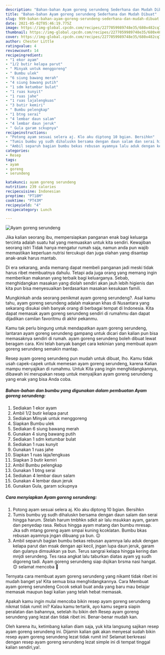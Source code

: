 ```yaml
---
description: "Bahan-bahan Ayam goreng serundeng Sederhana dan Mudah Dibuat"
title: "Bahan-bahan Ayam goreng serundeng Sederhana dan Mudah Dibuat"
slug: 999-bahan-bahan-ayam-goreng-serundeng-sederhana-dan-mudah-dibuat
date: 2021-05-02T05:46:19.775Z
image: https://img-global.cpcdn.com/recipes/2277059989748e35/680x482cq70/ayam-goreng-serundeng-foto-resep-utama.jpg
thumbnail: https://img-global.cpcdn.com/recipes/2277059989748e35/680x482cq70/ayam-goreng-serundeng-foto-resep-utama.jpg
cover: https://img-global.cpcdn.com/recipes/2277059989748e35/680x482cq70/ayam-goreng-serundeng-foto-resep-utama.jpg
author: Chester Little
ratingvalue: 4
reviewcount: 14
recipeingredient:
- "1 ekor ayam"
- "1/2 butir kelapa parut"
- " Minyak untuk menggoreng"
- " Bumbu ulek"
- "6 siung bawang merah"
- "4 siung bawang putih"
- "1 sdm ketumbar bulat"
- "1 ruas kunyit"
- "1 ruas jahe"
- "1 ruas lajalengkuas"
- "3 butir kemiri"
- " Bumbu pelengkap"
- "1 btng serai"
- "4 lembar daun salam"
- "4 lembar daun jeruk"
- " Gula garam sckupnya"
recipeinstructions:
- "Potong ayam sesuai selera aj. Klo aku diptong 10 bgian. Bersihkn"
- "Tumis bumbu yg sudh dihaluskn bersama dengan daun salam dan serai hingga harum. Stelah harum tmbhkn sdkit air lalu msukkan ayam, garam dan penyedap rasa. Rebus hingga ayam matang dan bumbu mresap. Jka sdh mtang goreng ayam smpai kuning kcoklatan. Bumbu bkas rebusan ayamnya jngan dibuang ya bun. 😉"
- "Ambil separuh bagian bumbu bekas rebusan ayamnya lalu aduk dengan kelapa parut dan msak dengan api kecil, jngan lupa daun jeruk, garam dan gulanya dimsukkan ya bun. Terus sangrai kelapa hingga kering dan mnjdi serundeng. Tes rasa angkat lalu taburkan diatas ayam yg sudh digoreng tadi. Ayam goreng serundeng siap dsjikan brsma nasi hangat.😊 selamat mencoba 💪"
categories:
- Resep
tags:
- ayam
- goreng
- serundeng

katakunci: ayam goreng serundeng 
nutrition: 239 calories
recipecuisine: Indonesian
preptime: "PT18M"
cooktime: "PT43M"
recipeyield: "4"
recipecategory: Lunch

---
```



![Ayam goreng serundeng](https://img-global.cpcdn.com/recipes/2277059989748e35/680x482cq70/ayam-goreng-serundeng-foto-resep-utama.jpg)

Jika kalian seorang ibu, mempersiapkan panganan enak bagi keluarga tercinta adalah suatu hal yang memuaskan untuk kita sendiri. Kewajiban seorang istri Tidak hanya mengatur rumah saja, namun anda pun wajib memastikan keperluan nutrisi tercukupi dan juga olahan yang disantap anak-anak harus mantab.

Di era  sekarang, anda memang dapat membeli panganan jadi meski tidak harus ribet membuatnya dahulu. Tetapi ada juga orang yang memang ingin memberikan makanan yang terbaik bagi keluarganya. Sebab, menghidangkan masakan yang diolah sendiri akan jauh lebih higienis dan kita pun bisa menyesuaikan berdasarkan masakan kesukaan famili. 



Mungkinkah anda seorang penikmat ayam goreng serundeng?. Asal kamu tahu, ayam goreng serundeng adalah makanan khas di Nusantara yang sekarang disukai oleh banyak orang di berbagai tempat di Indonesia. Kita dapat memasak ayam goreng serundeng sendiri di rumahmu dan dapat dijadikan camilan favoritmu di akhir pekanmu.

Kamu tak perlu bingung untuk mendapatkan ayam goreng serundeng, lantaran ayam goreng serundeng gampang untuk dicari dan kalian pun bisa memasaknya sendiri di rumah. ayam goreng serundeng boleh dibuat lewat beragam cara. Kini telah banyak banget cara kekinian yang membuat ayam goreng serundeng semakin mantap.

Resep ayam goreng serundeng pun mudah untuk dibuat, lho. Kamu tidak usah capek-capek untuk memesan ayam goreng serundeng, karena Kalian mampu menyajikan di rumahmu. Untuk Kita yang ingin menghidangkannya, dibawah ini merupakan resep untuk menyajikan ayam goreng serundeng yang enak yang bisa Anda coba.

<!--inarticleads1-->

##### Bahan-bahan dan bumbu yang digunakan dalam pembuatan Ayam goreng serundeng:

1. Sediakan 1 ekor ayam
1. Ambil 1/2 butir kelapa parut
1. Sediakan  Minyak untuk menggoreng
1. Siapkan  Bumbu ulek
1. Sediakan 6 siung bawang merah
1. Gunakan 4 siung bawang putih
1. Sediakan 1 sdm ketumbar bulat
1. Sediakan 1 ruas kunyit
1. Gunakan 1 ruas jahe
1. Siapkan 1 ruas laja/lengkuas
1. Siapkan 3 butir kemiri
1. Ambil  Bumbu pelengkap
1. Gunakan 1 btng serai
1. Sediakan 4 lembar daun salam
1. Gunakan 4 lembar daun jeruk
1. Gunakan  Gula, garam sckupnya




<!--inarticleads2-->

##### Cara menyiapkan Ayam goreng serundeng:

1. Potong ayam sesuai selera aj. Klo aku diptong 10 bgian. Bersihkn
1. Tumis bumbu yg sudh dihaluskn bersama dengan daun salam dan serai hingga harum. Stelah harum tmbhkn sdkit air lalu msukkan ayam, garam dan penyedap rasa. Rebus hingga ayam matang dan bumbu mresap. Jka sdh mtang goreng ayam smpai kuning kcoklatan. Bumbu bkas rebusan ayamnya jngan dibuang ya bun. 😉
1. Ambil separuh bagian bumbu bekas rebusan ayamnya lalu aduk dengan kelapa parut dan msak dengan api kecil, jngan lupa daun jeruk, garam dan gulanya dimsukkan ya bun. Terus sangrai kelapa hingga kering dan mnjdi serundeng. Tes rasa angkat lalu taburkan diatas ayam yg sudh digoreng tadi. Ayam goreng serundeng siap dsjikan brsma nasi hangat.😊 selamat mencoba 💪




Ternyata cara membuat ayam goreng serundeng yang nikamt tidak ribet ini mudah banget ya! Kita semua bisa menghidangkannya. Cara Membuat ayam goreng serundeng Cocok sekali buat anda yang baru mau belajar memasak maupun bagi kalian yang telah hebat memasak.

Apakah kamu ingin mulai mencoba bikin resep ayam goreng serundeng nikmat tidak rumit ini? Kalau kamu tertarik, ayo kamu segera siapin peralatan dan bahannya, setelah itu bikin deh Resep ayam goreng serundeng yang lezat dan tidak ribet ini. Benar-benar mudah kan. 

Oleh karena itu, ketimbang kalian diam saja, yuk kita langsung sajikan resep ayam goreng serundeng ini. Dijamin kalian gak akan menyesal sudah bikin resep ayam goreng serundeng lezat tidak rumit ini! Selamat berkreasi dengan resep ayam goreng serundeng lezat simple ini di tempat tinggal kalian sendiri,ya!.

